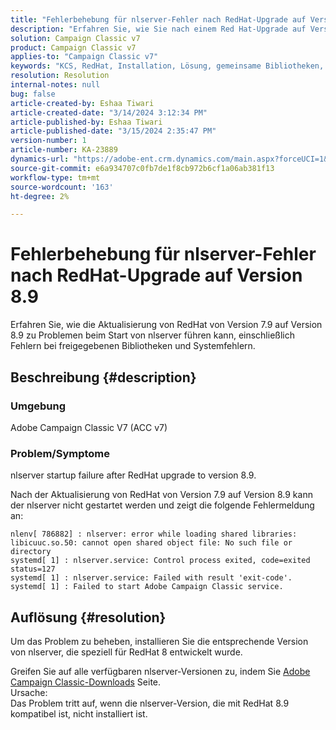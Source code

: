 ```yaml
---
title: "Fehlerbehebung für nlserver-Fehler nach RedHat-Upgrade auf Version 8.9"
description: "Erfahren Sie, wie Sie nach einem Red Hat-Upgrade auf Version 8.9 einen nlserver-Fehler beheben können, einschließlich Fehlern bei freigegebenen Bibliotheken und Problemen mit dem Adobe Campaign Classic-Dienst."
solution: Campaign Classic v7
product: Campaign Classic v7
applies-to: "Campaign Classic v7"
keywords: "KCS, RedHat, Installation, Lösung, gemeinsame Bibliotheken, Version 7.9, Version 8.9, Upgrade, nlserver, Exitcode"
resolution: Resolution
internal-notes: null
bug: false
article-created-by: Eshaa Tiwari
article-created-date: "3/14/2024 3:12:34 PM"
article-published-by: Eshaa Tiwari
article-published-date: "3/15/2024 2:35:47 PM"
version-number: 1
article-number: KA-23889
dynamics-url: "https://adobe-ent.crm.dynamics.com/main.aspx?forceUCI=1&pagetype=entityrecord&etn=knowledgearticle&id=ff036546-15e2-ee11-904c-6045bd03c412"
source-git-commit: e6a934707c0fb7de1f8cb972b6cf1a06ab381f13
workflow-type: tm+mt
source-wordcount: '163'
ht-degree: 2%

---
```


# Fehlerbehebung für nlserver-Fehler nach RedHat-Upgrade auf Version 8.9


Erfahren Sie, wie die Aktualisierung von RedHat von Version 7.9 auf Version 8.9 zu Problemen beim Start von nlserver führen kann, einschließlich Fehlern bei freigegebenen Bibliotheken und Systemfehlern.

## Beschreibung {#description}


### Umgebung

Adobe Campaign Classic V7 (ACC v7)

### Problem/Symptome

nlserver startup failure after RedHat upgrade to version 8.9.

Nach der Aktualisierung von RedHat von Version 7.9 auf Version 8.9 kann der nlserver nicht gestartet werden und zeigt die folgende Fehlermeldung an:


```
nlenv[ 786882] : nlserver: error while loading shared libraries: libicuuc.so.50: cannot open shared object file: No such file or directory
systemd[ 1] : nlserver.service: Control process exited, code=exited status=127
systemd[ 1] : nlserver.service: Failed with result 'exit-code'.
systemd[ 1] : Failed to start Adobe Campaign Classic service.
```





## Auflösung {#resolution}


Um das Problem zu beheben, installieren Sie die entsprechende Version von nlserver, die speziell für RedHat 8 entwickelt wurde.

Greifen Sie auf alle verfügbaren nlserver-Versionen zu, indem Sie [Adobe Campaign Classic-Downloads](https://experience.adobe.com/#/downloads/content/software-distribution/de/campaign.html) Seite.
<br>Ursache: <br>
Das Problem tritt auf, wenn die nlserver-Version, die mit RedHat 8.9 kompatibel ist, nicht installiert ist.
